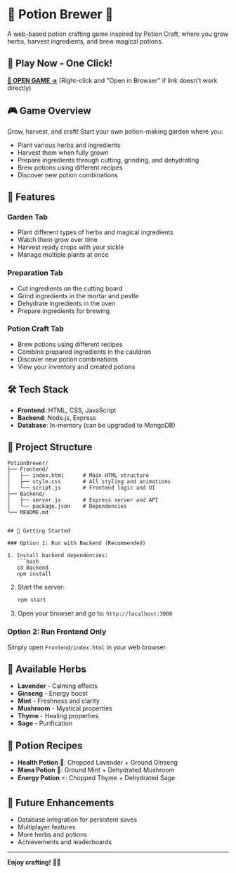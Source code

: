 # 🧪 Potion Brewer 🧪

A web-based potion crafting game inspired by Potion Craft, where you grow herbs, harvest ingredients, and brew magical potions.

## 🚀 Play Now - One Click!

**[📲 OPEN GAME →](Frontend/index.html)** (Right-click and "Open in Browser" if link doesn't work directly)

## 🎮 Game Overview

Grow, harvest, and craft! Start your own potion-making garden where you:
- Plant various herbs and ingredients
- Harvest them when fully grown
- Prepare ingredients through cutting, grinding, and dehydrating
- Brew potions using different recipes
- Discover new potion combinations

## 🎯 Features

### Garden Tab
- Plant different types of herbs and magical ingredients
- Watch them grow over time
- Harvest ready crops with your sickle
- Manage multiple plants at once

### Preparation Tab
- Cut ingredients on the cutting board
- Grind ingredients in the mortar and pestle
- Dehydrate ingredients in the oven
- Prepare ingredients for brewing

### Potion Craft Tab
- Brew potions using different recipes
- Combine prepared ingredients in the cauldron
- Discover new potion combinations
- View your inventory and created potions

## 🛠️ Tech Stack

- **Frontend**: HTML, CSS, JavaScript
- **Backend**: Node.js, Express
- **Database**: In-memory (can be upgraded to MongoDB)

## 📁 Project Structure

```
PotionBrewer/
├── Frontend/
│   ├── index.html      # Main HTML structure
│   ├── style.css       # All styling and animations
│   └── script.js       # Frontend logic and UI
├── Backend/
│   ├── server.js       # Express server and API
│   └── package.json    # Dependencies
└── README.md
```
```

## 🚀 Getting Started

### Option 1: Run with Backend (Recommended)

1. Install backend dependencies:
   ```bash
   cd Backend
   npm install
   ```

2. Start the server:
   ```bash
   npm start
   ```

3. Open your browser and go to: `http://localhost:3000`

### Option 2: Run Frontend Only

Simply open `Frontend/index.html` in your web browser.

## 🌿 Available Herbs

- **Lavender** - Calming effects
- **Ginseng** - Energy boost
- **Mint** - Freshness and clarity
- **Mushroom** - Mystical properties
- **Thyme** - Healing properties
- **Sage** - Purification

## 🔮 Potion Recipes

- **Health Potion** 💚: Chopped Lavender + Ground Ginseng
- **Mana Potion** 🔮: Ground Mint + Dehydrated Mushroom
- **Energy Potion** ⚡: Chopped Thyme + Dehydrated Sage

## 🎯 Future Enhancements

- Database integration for persistent saves
- Multiplayer features
- More herbs and potions
- Achievements and leaderboards

---

**Enjoy crafting!** 🌿✨
